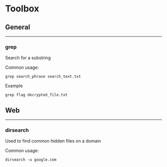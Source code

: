 
# Toolbox

## General

---

### **grep**
Search for a substring

Common usage:
```
grep search_phrase search_text.txt
```

Example
```
grep flag decrypted_file.txt
```


## Web
---

### **dirsearch**


Used to find common hidden files on a domain

Common usage:

```
dirsearch -u google.com
```